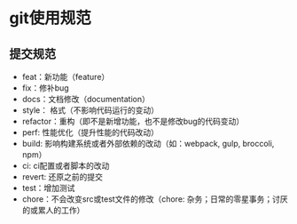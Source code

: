 # git使用规范
## 提交规范
+ feat：新功能（feature）
+ fix：修补bug
+ docs：文档修改（documentation）
+ style： 格式（不影响代码运行的变动）
+ refactor：重构（即不是新增功能，也不是修改bug的代码变动）
+ perf: 性能优化（提升性能的代码改动）
+ build: 影响构建系统或者外部依赖的改动（如：webpack, gulp, broccoli, npm）
+ ci: ci配置或者脚本的改动
+ revert: 还原之前的提交
+ test：增加测试
+ chore：不会改变src或test文件的修改（chore: 杂务；日常的零星事务；讨厌的或累人的工作）
